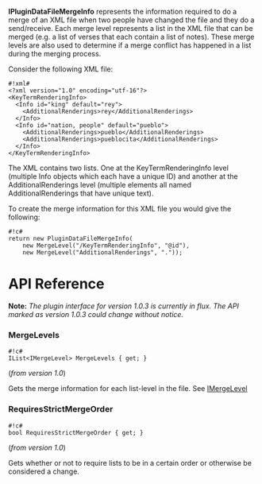 **IPluginDataFileMergeInfo** represents the information required to do a merge of an XML file when two people have changed the file and they do a send/receive. Each merge level represents a list in the XML file that can be merged (e.g. a list of verses that each contain a list of notes). These merge levels are also used to determine if a merge conflict has happened in a list during the merging process.

Consider the following XML file:

```
#!xml#
<?xml version="1.0" encoding="utf-16"?>
<KeyTermRenderingInfo>
  <Info id="king" default="rey">
    <AdditionalRenderings>rey</AdditionalRenderings>
  </Info>
  <Info id="nation, people" default="pueblo">
    <AdditionalRenderings>pueblo</AdditionalRenderings>
    <AdditionalRenderings>pueblocita</AdditionalRenderings>
  </Info>
</KeyTermRenderingInfo>
```
The XML contains two lists. One at the KeyTermRenderingInfo level (multiple Info objects which each have a unique ID) and another at the AdditionalRenderings level (multiple elements all named AdditionalRenderings that have unique text).

To create the merge information for this XML file you would give the following:

```
#!c#
return new PluginDataFileMergeInfo(
    new MergeLevel("/KeyTermRenderingInfo", "@id"),
    new MergeLevel("AdditionalRenderings", "."));
```

# API Reference

**Note:** *The plugin interface for version 1.0.3 is currently in flux. The API marked as version 1.0.3 could change without notice.*

### MergeLevels

```
#!c#
IList<IMergeLevel> MergeLevels { get; }
```
(*from version 1.0*)

Gets the merge information for each list-level in the file. See [IMergeLevel](docs/IMergeLevel.md)

### RequiresStrictMergeOrder

```
#!c#
bool RequiresStrictMergeOrder { get; }
```
(*from version 1.0*)

Gets whether or not to require lists to be in a certain order or otherwise be considered a change.
